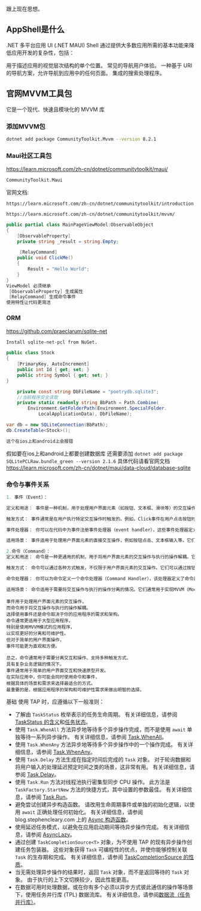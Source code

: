 跟上现在思想。
## AppShell是什么
.NET 多平台应用 UI (.NET MAUI) Shell 通过提供大多数应用所需的基本功能来降低应用开发的复杂性，包括：

用于描述应用的视觉层次结构的单个位置。
常见的导航用户体验。
一种基于 URI 的导航方案，允许导航到应用中的任何页面。
集成的搜索处理程序。

## 官网MVVM工具包
它是一个现代、快速且模块化的 MVVM 库

### 添加MVVM包
``` sh
dotnet add package CommunityToolkit.Mvvm --version 8.2.1
```
### Maui社区工具包
https://learn.microsoft.com/zh-cn/dotnet/communitytoolkit/maui/
``` sh
CommunityToolkit.Maui
```
官网文档:
```
https://learn.microsoft.com/zh-cn/dotnet/communitytoolkit/introduction

https://learn.microsoft.com/zh-cn/dotnet/communitytoolkit/mvvm/
```
``` C#
public partial class MainPageViewModel:ObservableObject
{
    [ObservableProperty]
    private string _result = string.Empty;

     [RelayCommand]
    public void ClickMe()
    {
        Result = "Hello World";
    }
}
ViewModel 必须继承 
 [ObservableProperty] 生成属性
 [RelayCommand] 生成命令事件
使用特性让代码更简洁
```

### ORM
https://github.com/praeclarum/sqlite-net
``` sh
Install sqlite-net-pcl from NuGet.
```
``` C#
public class Stock
{
	[PrimaryKey, AutoIncrement]
	public int Id { get; set; }
	public string Symbol { get; set; }
}

    private const string DbFileName = "poetrydb.sqlite3";
    //当前程序安全读取
    private static readonly string BbPath = Path.Combine(
        Environment.GetFolderPath(Environment.SpecialFolder.
            LocalApplicationData), DbFileName);

var db = new SQLiteConnection(BbPath);
db.CreateTable<Stock>();

这个在ios上和android上会报错
```


假如要在ios上和android上都要创建数据库
还需要添加 `dotnet add package SQLitePCLRaw.bundle_green --version 2.1.6`
具体代码请看官网文档 https://learn.microsoft.com/zh-cn/dotnet/maui/data-cloud/database-sqlite

### 命令与事件关系
``` c#
1. 事件（Event）：

定义和用途： 事件是一种机制，用于处理用户界面元素（如按钮、文本框、滑块等）的交互操作。例如，你可以处理按钮的Click事件以在用户单击按钮时执行特定的操作。

触发方式： 事件通常是在用户执行特定交互操作时触发的。例如，Click事件在用户点击按钮时触发。

事件处理器： 你可以在代码中为事件注册事件处理器（event handler），这些事件处理器定义了事件触发时要执行的操作。

适用场景： 事件适用于处理用户界面元素的直接交互操作，例如按钮点击、文本框输入等。它们通常用于触发用户界面的响应性操作。
```
``` c#
2.命令（Command）：
定义和用途： 命令是一种更通用的机制，用于将用户界面元素的交互操作与执行的操作解耦。它们允许你将操作抽象为命令，然后将命令绑定到用户界面元素，以便触发操作。

触发方式： 命令可以通过各种方式触发，不仅限于用户界面元素的交互操作。它们可以通过按钮点击、菜单项选择、手势识别等方式触发。

命令处理器： 你可以为命令定义一个命令处理器（Command Handler），该处理器定义了命令被执行时要执行的操作。

适用场景： 命令适用于需要将交互操作与执行的操作分离的情况。它们通常用于实现MVVM（Model-View-ViewModel）架构中的命令绑定。

```
``` 总结：
事件用于处理用户界面元素的交互操作，
而命令用于将交互操作与执行的操作解耦。
选择使用事件还是命令取决于你的应用程序的需求和架构。
命令通常更适用于大型应用程序，
特别是使用MVVM模式的应用程序，
以实现更好的分离和可维护性。
但对于简单的用户界面操作，
事件可能更为直观和方便。

总之，命令通常用于需要分离交互和操作、支持多种触发方式、
具有复杂业务逻辑的情况下。
事件通常用于简单的用户界面交互和快速原型开发。
在实际应用中，你可能会同时使用命令和事件，
根据具体的场景和需求来选择最适合的方式。
最重要的是，根据应用程序的架构和可维护性需求来做出明智的选择。

```

基础
使用 TAP 时，应遵循以下一般准则：

- 了解由 `TaskStatus` 枚举表示的任务生命周期。 有关详细信息，请参阅 [TaskStatus 的含义](https://devblogs.microsoft.com/pfxteam/the-meaning-of-taskstatus/)和[任务状态](https://learn.microsoft.com/zh-cn/dotnet/standard/asynchronous-programming-patterns/task-based-asynchronous-pattern-tap#task-status)。
- 使用 `Task.WhenAll` 方法异步地等待多个异步操作完成，而不是使用 `await` 单独等待一系列异步操作。 有关详细信息，请参阅 [Task.WhenAll](https://learn.microsoft.com/zh-cn/dotnet/standard/asynchronous-programming-patterns/consuming-the-task-based-asynchronous-pattern#taskwhenall)。
- 使用 `Task.WhenAny` 方法异步地等待多个异步操作中的一个操作完成。 有关详细信息，请参阅 [Task.WhenAny](https://learn.microsoft.com/zh-cn/dotnet/standard/asynchronous-programming-patterns/consuming-the-task-based-asynchronous-pattern#taskwhenall)。
- 使用 `Task.Delay` 方法生成在指定时间后完成的 `Task` 对象。 对于轮询数据和将用户输入的处理延迟预定时间之类的场景，这非常有用。 有关详细信息，请参阅 [Task.Delay](https://learn.microsoft.com/zh-cn/dotnet/standard/asynchronous-programming-patterns/consuming-the-task-based-asynchronous-pattern#taskdelay)。
- 使用 `Task.Run` 方法对线程池执行密集型同步 CPU 操作。 此方法是 `TaskFactory.StartNew` 方法的快捷方式，其中设置的参数最佳。 有关详细信息，请参阅 [Task.Run](https://learn.microsoft.com/zh-cn/dotnet/standard/asynchronous-programming-patterns/consuming-the-task-based-asynchronous-pattern#taskrun)。
- 避免尝试创建异步构造函数。 请改用生命周期事件或单独的初始化逻辑，以使用 `await` 正确处理任何初始化。 有关详细信息，请参阅 blog.stephencleary.com 上的 [Async 构造函数](https://blog.stephencleary.com/2013/01/async-oop-2-constructors.html)。
- 使用延迟任务模式，以避免在应用启动期间等待异步操作完成。 有关详细信息，请参阅 [AsyncLazy](https://devblogs.microsoft.com/pfxteam/asynclazyt/)。
- 通过创建 `TaskCompletionSource<T>` 对象，为不使用 TAP 的现有异步操作创建任务包装器。 这些对象获得 `Task` 可编程性的优点，并使你能够控制关联 `Task` 的生存期和完成。 有关详细信息，请参阅 [TaskCompletionSource 的性质](https://devblogs.microsoft.com/pfxteam/the-nature-of-taskcompletionsourcetresult/)。
- 当无需处理异步操作的结果时，返回 `Task` 对象，而不是返回等待的 `Task` 对象。 由于执行的上下文切换较少，因此性能更高。
- 在数据可用时处理数据，或在你有多个必须以异步方式彼此通信的操作等场景下，使用任务并行库 (TPL) 数据流库。 有关详细信息，请参阅[数据流（任务并行库）](https://learn.microsoft.com/zh-cn/dotnet/standard/parallel-programming/dataflow-task-parallel-library)。